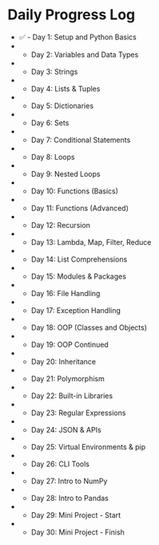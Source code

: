 # Daily Progress Log

- ✅ - Day 1: Setup and Python Basics
- - Day 2: Variables and Data Types
- - Day 3: Strings
- - Day 4: Lists & Tuples
- - Day 5: Dictionaries
- - Day 6: Sets
- - Day 7: Conditional Statements
- - Day 8: Loops
- - Day 9: Nested Loops
- - Day 10: Functions (Basics)
- - Day 11: Functions (Advanced)
- - Day 12: Recursion
- - Day 13: Lambda, Map, Filter, Reduce
- - Day 14: List Comprehensions
- - Day 15: Modules & Packages
- - Day 16: File Handling
- - Day 17: Exception Handling
- - Day 18: OOP (Classes and Objects)
- - Day 19: OOP Continued
- - Day 20: Inheritance
- - Day 21: Polymorphism
- - Day 22: Built-in Libraries
- - Day 23: Regular Expressions
- - Day 24: JSON & APIs
- - Day 25: Virtual Environments & pip
- - Day 26: CLI Tools
- - Day 27: Intro to NumPy
- - Day 28: Intro to Pandas
- - Day 29: Mini Project - Start
- - Day 30: Mini Project - Finish
